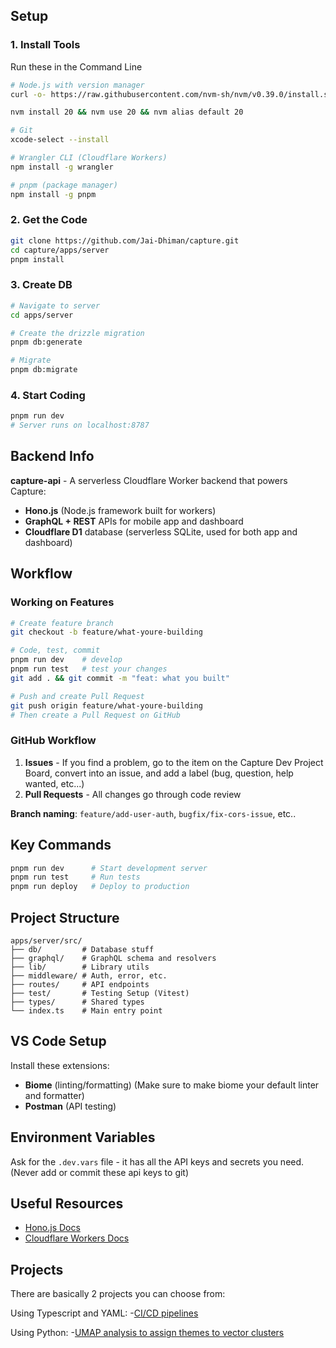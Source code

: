 ## Setup
### 1. Install Tools
Run these in the Command Line
```bash
# Node.js with version manager
curl -o- https://raw.githubusercontent.com/nvm-sh/nvm/v0.39.0/install.sh | bash

nvm install 20 && nvm use 20 && nvm alias default 20

# Git 
xcode-select --install

# Wrangler CLI (Cloudflare Workers)
npm install -g wrangler

# pnpm (package manager)
npm install -g pnpm
```

### 2. Get the Code
```bash
git clone https://github.com/Jai-Dhiman/capture.git
cd capture/apps/server
pnpm install
```

### 3. Create DB
```bash
# Navigate to server 
cd apps/server

# Create the drizzle migration
pnpm db:generate 

# Migrate 
pnpm db:migrate
```

### 4. Start Coding
```bash
pnpm run dev
# Server runs on localhost:8787
```

## Backend Info
**capture-api** - A serverless Cloudflare Worker backend that powers Capture:
- **Hono.js** (Node.js framework built for workers)
- **GraphQL + REST** APIs for mobile app and dashboard
- **Cloudflare D1** database (serverless SQLite, used for both app and dashboard)

## Workflow

### Working on Features
```bash
# Create feature branch  
git checkout -b feature/what-youre-building

# Code, test, commit
pnpm run dev    # develop
pnpm run test   # test your changes
git add . && git commit -m "feat: what you built"

# Push and create Pull Request
git push origin feature/what-youre-building
# Then create a Pull Request on GitHub
```

### GitHub Workflow
1. **Issues** - If you find a problem, go to the item on the Capture Dev Project Board, convert into an issue, and add a label (bug, question, help wanted, etc...)
2. **Pull Requests** - All changes go through code review

**Branch naming**: `feature/add-user-auth`, `bugfix/fix-cors-issue`, etc..

## Key Commands
```bash
pnpm run dev      # Start development server
pnpm run test     # Run tests
pnpm run deploy   # Deploy to production
```

## Project Structure
```
apps/server/src/
├── db/         # Database stuff
├── graphql/    # GraphQL schema and resolvers
├── lib/        # Library utils
├── middleware/ # Auth, error, etc.
├── routes/     # API endpoints
├── test/       # Testing Setup (Vitest)
├── types/      # Shared types
└── index.ts    # Main entry point
```

## VS Code Setup
Install these extensions:
- **Biome** (linting/formatting) (Make sure to make biome your default linter and formatter)
- **Postman** (API testing)

## Environment Variables
Ask for the `.dev.vars` file - it has all the API keys and secrets you need.
(Never add or commit these api keys to git)

## Useful Resources
- [Hono.js Docs](https://hono.dev/)
- [Cloudflare Workers Docs](https://developers.cloudflare.com/workers/)

## Projects
There are basically 2 projects you can choose from:

Using Typescript and YAML:
-[CI/CD pipelines](CI-CD-Context-Doc.md)

Using Python:
-[UMAP analysis to assign themes to vector clusters](UMAP-Analysis-Doc.md)
